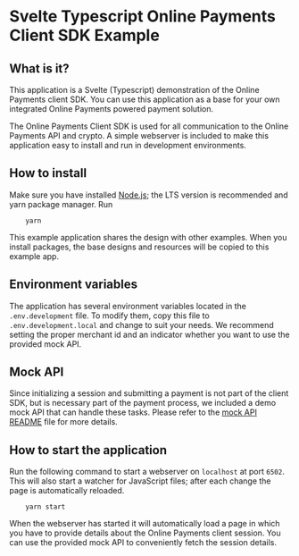 # Svelte Typescript Online Payments Client SDK Example

## What is it?

This application is a Svelte (Typescript) demonstration of the Online Payments client SDK.
You can use this application as a base for your own integrated Online Payments powered payment solution.

The Online Payments Client SDK is used for all communication to the Online Payments API and crypto.
A simple webserver is included to make this application easy to install and run in development environments.

## How to install

Make sure you have installed [Node.js](https://nodejs.org/en/); the LTS version is recommended and yarn package manager.
Run

```shell
    yarn
```

This example application shares the design with other examples. When you install packages, the base designs and
resources will be copied to this example app.

## Environment variables

The application has several environment variables located in the `.env.development` file.
To modify them, copy this file to `.env.development.local` and change to suit your needs. We recommend setting the
proper merchant id and an indicator whether you want to use the provided mock API.

## Mock API

Since initializing a session and submitting a payment is not part of the client SDK, but is necessary part of the
payment process, we included a demo mock API that can handle these tasks.
Please refer to the [mock API README](../../mock-api/README.md) file for more details.

## How to start the application

Run the following command to start a webserver on `localhost` at port `6502`.
This will also start a watcher for JavaScript files; after each change the page is automatically reloaded.

```shell
    yarn start
```

When the webserver has started it will automatically load a page in which you have to provide details about
the Online Payments client session. You can use the provided mock API to conveniently fetch the session details.
